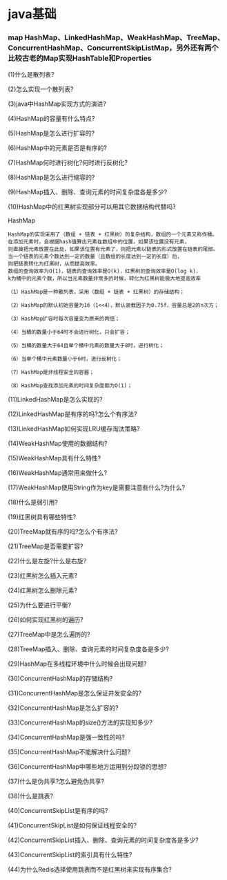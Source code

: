 # java基础
### map HashMap、LinkedHashMap、WeakHashMap、TreeMap、ConcurrentHashMap、ConcurrentSkipListMap，另外还有两个比较古老的Map实现HashTable和Properties

(1)什么是散列表?
 
(2)怎么实现一个散列表?
 
(3)java中HashMap实现方式的演进?
 
(4)HashMap的容量有什么特点?
 
(5)HashMap是怎么进行扩容的?
 
(6)HashMap中的元素是否是有序的?
 
(7)HashMap何时进行树化?何时进行反树化?
 
(8)HashMap是怎么进行缩容的?
 
(9)HashMap插入、删除、查询元素的时间复杂度各是多少?
 
(10)HashMap中的红黑树实现部分可以用其它数据结构代替吗?

HashMap

    HashMap的实现采用了（数组 + 链表 + 红黑树）的复杂结构，数组的一个元素又称作桶。
    在添加元素时，会根据hash值算出元素在数组中的位置，如果该位置没有元素，
    则直接把元素放置在此处，如果该位置有元素了，则把元素以链表的形式放置在链表的尾部。
    当一个链表的元素个数达到一定的数量（且数组的长度达到一定的长度）后，
    则把链表转化为红黑树，从而提高效率。
    数组的查询效率为O(1)，链表的查询效率是O(k)，红黑树的查询效率是O(log k)，
    k为桶中的元素个数，所以当元素数量非常多的时候，转化为红黑树能极大地提高效率
    
    （1）HashMap是一种散列表，采用（数组 + 链表 + 红黑树）的存储结构；
    
    （2）HashMap的默认初始容量为16（1<<4），默认装载因子为0.75f，容量总是2的n次方；
    
    （3）HashMap扩容时每次容量变为原来的两倍；
    
    （4）当桶的数量小于64时不会进行树化，只会扩容；
    
    （5）当桶的数量大于64且单个桶中元素的数量大于8时，进行树化；
    
    （6）当单个桶中元素数量小于6时，进行反树化；
    
    （7）HashMap是非线程安全的容器；
    
    （8）HashMap查找添加元素的时间复杂度都为O(1)；

 
(11)LinkedHashMap是怎么实现的?
 
(12)LinkedHashMap是有序的吗?怎么个有序法?
 
(13)LinkedHashMap如何实现LRU缓存淘汰策略?
 
(14)WeakHashMap使用的数据结构?
 
(15)WeakHashMap具有什么特性?
 
(16)WeakHashMap通常用来做什么?
 
(17)WeakHashMap使用String作为key是需要注意些什么?为什么?
 
(18)什么是弱引用?
 
(19)红黑树具有哪些特性?
 
(20)TreeMap就有序的吗?怎么个有序法?
 
(21)TreeMap是否需要扩容?
 
(22)什么是左旋?什么是右旋?
 
(23)红黑树怎么插入元素?
 
(24)红黑树怎么删除元素?
 
(25)为什么要进行平衡?
 
(26)如何实现红黑树的遍历?
 
(27)TreeMap中是怎么遍历的?
 
(28)TreeMap插入、删除、查询元素的时间复杂度各是多少?
 
(29)HashMap在多线程环境中什么时候会出现问题?


 
(30)ConcurrentHashMap的存储结构?
 
(31)ConcurrentHashMap是怎么保证并发安全的?
 
(32)ConcurrentHashMap是怎么扩容的?
 
(33)ConcurrentHashMap的size()方法的实现知多少?
 
(34)ConcurrentHashMap是强一致性的吗?
 
(35)ConcurrentHashMap不能解决什么问题?
 
(36)ConcurrentHashMap中哪些地方运用到分段锁的思想?
 
(37)什么是伪共享?怎么避免伪共享?
 
(38)什么是跳表?
 
(40)ConcurrentSkipList是有序的吗?
 
(41)ConcurrentSkipList是如何保证线程安全的?
 
(42)ConcurrentSkipList插入、删除、查询元素的时间复杂度各是多少?
 
(43)ConcurrentSkipList的索引具有什么特性?
 
(44)为什么Redis选择使用跳表而不是红黑树来实现有序集合?
